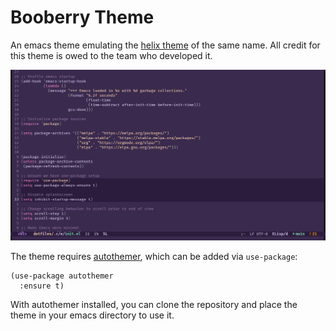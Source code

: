 # Booberry Theme

An emacs theme emulating the [helix theme](https://github.com/helix-editor/helix/blob/master/runtime/themes/boo_berry.toml)
of the same name. All credit for this theme is owed to the team who developed it.

![screenshot](https://github.com/cmleinz/booberry-theme/blob/main/demo/screenshot.png?raw=true)

The theme requires [autothemer](https://github.com/jasonm23/autothemer), which can be added via `use-package`:
```elisp
(use-package autothemer
  :ensure t)
```

With autothemer installed, you can clone the repository and place the theme in your emacs directory to use it.
